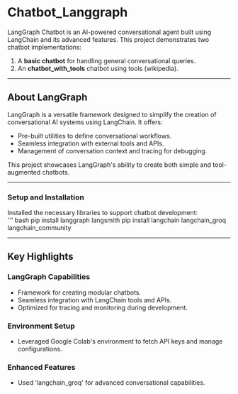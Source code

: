 # Chatbot_Langgraph

LangGraph Chatbot is an AI-powered conversational agent built using LangChain and its advanced features. This project demonstrates two chatbot implementations:  
1. A **basic chatbot** for handling general conversational queries.  
2. An **chatbot_with_tools** chatbot using tools (wikipedia).

---

## About LangGraph

LangGraph is a versatile framework designed to simplify the creation of conversational AI systems using LangChain. It offers:  
- Pre-built utilities to define conversational workflows.  
- Seamless integration with external tools and APIs.  
- Management of conversation context and tracing for debugging.  

This project showcases LangGraph's ability to create both simple and tool-augmented chatbots.

---


###  Setup and Installation
Installed the necessary libraries to support chatbot development:  
''' bash
pip install langgraph langsmith
pip install langchain langchain_groq langchain_community

---

## Key Highlights

### LangGraph Capabilities
- Framework for creating modular chatbots.
- Seamless integration with LangChain tools and APIs.
- Optimized for tracing and monitoring during development.

### Environment Setup
- Leveraged Google Colab's environment to fetch API keys and manage configurations.

### Enhanced Features
- Used 'langchain_groq' for advanced conversational capabilities.
